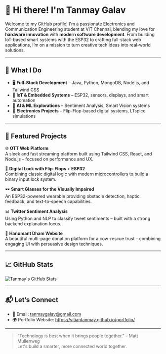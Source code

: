 # 👋 Hi there! I'm Tanmay Galav

Welcome to my GitHub profile! I'm a passionate Electronics and Communication Engineering student at VIT Chennai, blending my love for **hardware innovation** with **modern software development**. From building IoT-based smart systems with the ESP32 to crafting full-stack web applications, I’m on a mission to turn creative tech ideas into real-world solutions.

---

## 🚀 What I Do

- 🖥️ **Full-Stack Development** – Java, Python, MongoDB, Node.js, and Tailwind CSS
- 📡 **IoT & Embedded Systems** – ESP32, sensors, displays, and smart automation
- 🧠 **AI & ML Explorations** – Sentiment Analysis, Smart Vision systems
- 🔬 **Electronics Projects** – Flip-Flop-based digital systems, LTspice simulations

---

## 🧩 Featured Projects

🌐 **OTT Web Platform**  
A sleek and fast streaming platform built using Tailwind CSS, React, and Node.js – focused on performance and UX.

🔐 **Digital Lock with Flip-Flops + ESP32**  
Combining classic digital logic with modern microcontrollers to build a binary input lock system.

🕶️ **Smart Glasses for the Visually Impaired**  
An ESP32-powered wearable providing obstacle detection, haptic feedback, and text-to-speech capabilities.

📊 **Twitter Sentiment Analysis**  
Using Python and NLP to classify tweet sentiments – built with a strong backend explanation focus.

🌱 **Hanumant Dham Website**  
A beautiful multi-page donation platform for a cow-rescue trust – combining engaging UI with persuasive design techniques.

---

## 📈 GitHub Stats

![Tanmay's GitHub Stats](https://github-readme-stats.vercel.app/api?username=tanmaygalav&show_icons=true&theme=radical)

---

## 📬 Let’s Connect
 
- 📧 Email: tanmaygalav@gmail.com  
- 🌍 Portfolio Website: https://vitiantanmay.github.io/portfolio/  

---

> “Technology is best when it brings people together.” – Matt Mullenweg  
Let's build a smarter, more connected world together.
